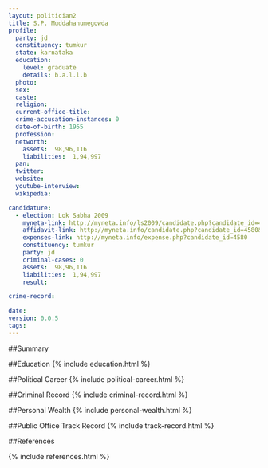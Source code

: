 ```yaml
---
layout: politician2
title: S.P. Muddahanumegowda
profile: 
  party: jd
  constituency: tumkur
  state: karnataka
  education: 
    level: graduate
    details: b.a.l.l.b
  photo: 
  sex: 
  caste: 
  religion: 
  current-office-title: 
  crime-accusation-instances: 0
  date-of-birth: 1955
  profession: 
  networth: 
    assets:  98,96,116
    liabilities:  1,94,997
  pan: 
  twitter: 
  website: 
  youtube-interview: 
  wikipedia: 

candidature: 
  - election: Lok Sabha 2009
    myneta-link: http://myneta.info/ls2009/candidate.php?candidate_id=4580
    affidavit-link: http://myneta.info/candidate.php?candidate_id=4580&scan=original
    expenses-link: http://myneta.info/expense.php?candidate_id=4580
    constituency: tumkur 
    party: jd
    criminal-cases: 0
    assets:  98,96,116
    liabilities:  1,94,997
    result:  

crime-record: 

date: 
version: 0.0.5
tags: 
---
```

##Summary


##Education
{% include education.html %}


##Political Career
{% include political-career.html %}


##Criminal Record
{% include criminal-record.html %}


##Personal Wealth
{% include personal-wealth.html %}


##Public Office Track Record
{% include track-record.html %}


##References


{% include references.html %}